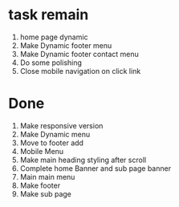 # task remain

1. home page dynamic
2. Make Dynamic footer menu
3. Make Dynamic footer contact menu
4. Do some polishing
5. Close mobile navigation on click link

# Done

1. Make responsive version
2. Make Dynamic menu
3. Move to footer add
4. Mobile Menu
5. Make main heading styling after scroll
6. Complete home Banner and sub page banner
7. Main main menu
8. Make footer
9. Make sub page
